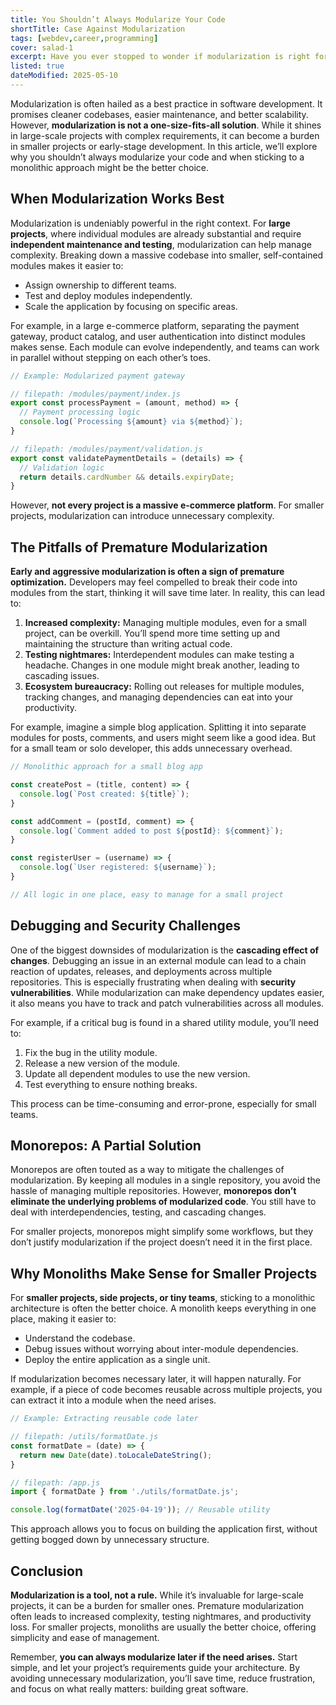 ```yaml
---
title: You Shouldn’t Always Modularize Your Code
shortTitle: Case Against Modularization
tags: [webdev,career,programming]
cover: salad-1
excerpt: Have you ever stopped to wonder if modularization is right for your use case? What if I told you it might not be?
listed: true
dateModified: 2025-05-10
---
```


Modularization is often hailed as a best practice in software development. It promises cleaner codebases, easier maintenance, and better scalability. However, **modularization is not a one-size-fits-all solution**. While it shines in large-scale projects with complex requirements, it can become a burden in smaller projects or early-stage development. In this article, we’ll explore why you shouldn’t always modularize your code and when sticking to a monolithic approach might be the better choice.

## When Modularization Works Best

Modularization is undeniably powerful in the right context. For **large projects**, where individual modules are already substantial and require **independent maintenance and testing**, modularization can help manage complexity. Breaking down a massive codebase into smaller, self-contained modules makes it easier to:

- Assign ownership to different teams.
- Test and deploy modules independently.
- Scale the application by focusing on specific areas.

For example, in a large e-commerce platform, separating the payment gateway, product catalog, and user authentication into distinct modules makes sense. Each module can evolve independently, and teams can work in parallel without stepping on each other’s toes.

```js
// Example: Modularized payment gateway

// filepath: /modules/payment/index.js
export const processPayment = (amount, method) => {
  // Payment processing logic
  console.log(`Processing ${amount} via ${method}`);
}

// filepath: /modules/payment/validation.js
export const validatePaymentDetails = (details) => {
  // Validation logic
  return details.cardNumber && details.expiryDate;
}
```

However, **not every project is a massive e-commerce platform**. For smaller projects, modularization can introduce unnecessary complexity.

## The Pitfalls of Premature Modularization

**Early and aggressive modularization is often a sign of premature optimization.** Developers may feel compelled to break their code into modules from the start, thinking it will save time later. In reality, this can lead to:

1. **Increased complexity:** Managing multiple modules, even for a small project, can be overkill. You’ll spend more time setting up and maintaining the structure than writing actual code.
2. **Testing nightmares:** Interdependent modules can make testing a headache. Changes in one module might break another, leading to cascading issues.
3. **Ecosystem bureaucracy:** Rolling out releases for multiple modules, tracking changes, and managing dependencies can eat into your productivity.

For example, imagine a simple blog application. Splitting it into separate modules for posts, comments, and users might seem like a good idea. But for a small team or solo developer, this adds unnecessary overhead.

```js
// Monolithic approach for a small blog app

const createPost = (title, content) => {
  console.log(`Post created: ${title}`);
}

const addComment = (postId, comment) => {
  console.log(`Comment added to post ${postId}: ${comment}`);
}

const registerUser = (username) => {
  console.log(`User registered: ${username}`);
}

// All logic in one place, easy to manage for a small project
```

## Debugging and Security Challenges

One of the biggest downsides of modularization is the **cascading effect of changes**. Debugging an issue in an external module can lead to a chain reaction of updates, releases, and deployments across multiple repositories. This is especially frustrating when dealing with **security vulnerabilities**. While modularization can make dependency updates easier, it also means you have to track and patch vulnerabilities across all modules.

For example, if a critical bug is found in a shared utility module, you’ll need to:

1. Fix the bug in the utility module.
2. Release a new version of the module.
3. Update all dependent modules to use the new version.
4. Test everything to ensure nothing breaks.

This process can be time-consuming and error-prone, especially for small teams.

## Monorepos: A Partial Solution

Monorepos are often touted as a way to mitigate the challenges of modularization. By keeping all modules in a single repository, you avoid the hassle of managing multiple repositories. However, **monorepos don’t eliminate the underlying problems of modularized code**. You still have to deal with interdependencies, testing, and cascading changes.

For smaller projects, monorepos might simplify some workflows, but they don’t justify modularization if the project doesn’t need it in the first place.

## Why Monoliths Make Sense for Smaller Projects

For **smaller projects, side projects, or tiny teams**, sticking to a monolithic architecture is often the better choice. A monolith keeps everything in one place, making it easier to:

- Understand the codebase.
- Debug issues without worrying about inter-module dependencies.
- Deploy the entire application as a single unit.

If modularization becomes necessary later, it will happen naturally. For example, if a piece of code becomes reusable across multiple projects, you can extract it into a module when the need arises.

```js
// Example: Extracting reusable code later

// filepath: /utils/formatDate.js
const formatDate = (date) => {
  return new Date(date).toLocaleDateString();
}

// filepath: /app.js
import { formatDate } from './utils/formatDate.js';

console.log(formatDate('2025-04-19')); // Reusable utility
```

This approach allows you to focus on building the application first, without getting bogged down by unnecessary structure.

## Conclusion

**Modularization is a tool, not a rule.** While it’s invaluable for large-scale projects, it can be a burden for smaller ones. Premature modularization often leads to increased complexity, testing nightmares, and productivity loss. For smaller projects, monoliths are usually the better choice, offering simplicity and ease of management.

Remember, **you can always modularize later if the need arises.** Start simple, and let your project’s requirements guide your architecture. By avoiding unnecessary modularization, you’ll save time, reduce frustration, and focus on what really matters: building great software.
